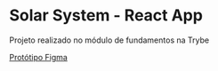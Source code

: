 # Solar System - React App

Projeto realizado no módulo de  fundamentos na Trybe

<a href='https://www.figma.com/file/V0ShpXzvv8OEi0DlDnXsJq/%5BProjeto%5D%5BFrontend%5D-Solar-System?type=design&node-id=2-2&t=JjwkHbNod1V8yoBe-0'>  Protótipo Figma </a>
